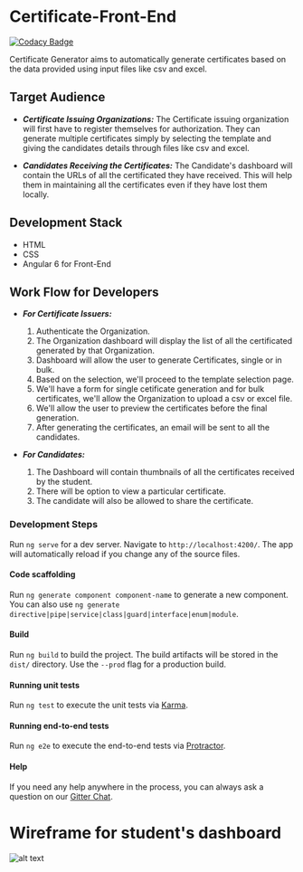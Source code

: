 # Certificate-Front-End
[![Codacy Badge](https://api.codacy.com/project/badge/Grade/06bd6acff9cd4506985192596642ef5f)](https://www.codacy.com/app/JBossOutreach/certificate-generator-front?utm_source=github.com&amp;utm_medium=referral&amp;utm_content=JBossOutreach/certificate-generator-front&amp;utm_campaign=Badge_Grade)

Certificate Generator aims to automatically generate certificates based on the data provided using input files like csv and excel.

## Target Audience
* _**Certificate Issuing Organizations:**_ The Certificate issuing organization will first have to register themselves for authorization. They can generate multiple certificates simply by selecting the template and giving the candidates details through files like csv and excel.

* _**Candidates Receiving the Certificates:**_  The Candidate's dashboard will contain the URLs of all the certificated they have received. This will help them in maintaining all the certificates even if they have lost them locally.

## Development Stack
* HTML
* CSS
* Angular 6 for Front-End

## Work Flow for Developers
* _**For Certificate Issuers:**_ 
    1. Authenticate the Organization.
    2. The Organization dashboard will display the list of all the certificated generated by that Organization.
    3. Dashboard will allow the user to generate Certificates, single or in bulk.
    4. Based on the selection, we'll proceed to the template selection page.
    5. We'll have a form for single cetificate generation and for bulk certificates, we'll allow the Organization to upload a csv or excel file.
    6. We'll allow the user to preview the certificates before the final generation.
    7. After generating the certificates, an email will be sent to all the candidates.

* _**For Candidates:**_
    1. The Dashboard will contain thumbnails of all the certificates received by the student.
    2. There will be option to view a particular certificate.
    3. The candidate will also be allowed to share the certificate.




### Development Steps

Run `ng serve` for a dev server. Navigate to `http://localhost:4200/`. The app will automatically reload if you change any of the source files.

#### Code scaffolding

Run `ng generate component component-name` to generate a new component. You can also use `ng generate directive|pipe|service|class|guard|interface|enum|module`.

#### Build

Run `ng build` to build the project. The build artifacts will be stored in the `dist/` directory. Use the `--prod` flag for a production build.

#### Running unit tests

Run `ng test` to execute the unit tests via [Karma](https://karma-runner.github.io).

#### Running end-to-end tests

Run `ng e2e` to execute the end-to-end tests via [Protractor](http://www.protractortest.org/).

#### Help

If you need any help anywhere in the process, you can always ask a question on our [Gitter Chat](https://gitter.im/jboss-outreach/gci).

# Wireframe for student's dashboard
![alt text](https://user-images.githubusercontent.com/36305142/47714157-1ca0b500-dc62-11e8-894f-a81dd6198111.png)
